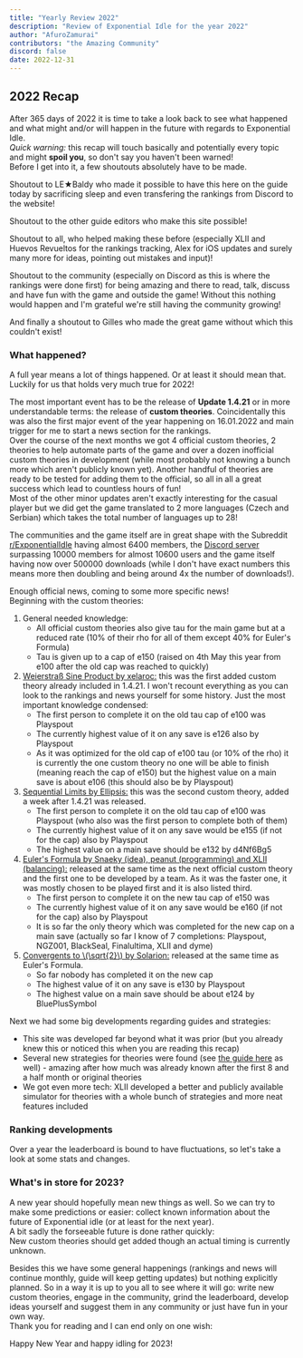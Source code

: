 ```yaml
---
title: "Yearly Review 2022"
description: "Review of Exponential Idle for the year 2022"
author: "AfuroZamurai"
contributors: "the Amazing Community"
discord: false
date: 2022-12-31
---
```


## 2022 Recap

After 365 days of 2022 it is time to take a look back to see what happened and what might and/or will happen in the future with regards to Exponential Idle.<br>
*Quick warning:* this recap will touch basically and potentially every topic and might **spoil you**, so don't say you haven't been warned!<br>
Before I get into it, a few shoutouts absolutely have to be made.

Shoutout to LE★Baldy who made it possible to have this here on the guide today by sacrificing sleep and even transfering the rankings from Discord to the website!

Shoutout to the other guide editors who make this site possible!

Shoutout to all, who helped making these before (especially XLII and Huevos Revueltos for the rankings tracking, Alex for iOS updates and surely many more for ideas, pointing out mistakes and input)!

Shoutout to the community (especially on Discord as this is where the rankings were done first) for being amazing and there to read, talk, discuss and have fun with the game and outside the game! Without this nothing would happen and I'm grateful we're still having the community growing!

And finally a shoutout to Gilles who made the great game without which this couldn't exist!

### What happened?

A full year means a lot of things happened. Or at least it should mean that. Luckily for us that holds very much true for 2022!

The most important event has to be the release of **Update 1.4.21** or in more understandable terms: the release of **custom theories**. Coincidentally this was also the first major event of the year happening on 16.01.2022 and main trigger for me to start a news section for the rankings. <br>
Over the course of the next months we got 4 official custom theories, 2 theories to help automate parts of the game and over a dozen inofficial custom theories in development (while most probably not knowing a bunch more which aren't publicly known yet). Another handful of theories are ready to be tested for adding them to the official, so all in all a great success which lead to countless hours of fun! <br>
Most of the other minor updates aren't exactly interesting for the casual player but we did get the game translated to 2 more languages (Czech and Serbian) which takes the total number of languages up to 28!

The communities and the game itself are in great shape with the Subreddit [r/ExponentialIdle](https://www.reddit.com/r/ExponentialIdle/) having almost 6400 members, the [Discord server](https://discord.gg/S9UheTC) surpassing 10000 members for almost 10600 users and the game itself having now over 500000 downloads (while I don't have exact numbers this means more then doubling and being around 4x the number of downloads!).

Enough official news, coming to some more specific news!<br>
Beginning with the custom theories:

1. General needed knowledge: 
   - All official custom theories also give tau for the main game but at a reduced rate (10% of their rho for all of them except 40% for Euler's Formula)
   - Tau is given up to a cap of e150 (raised on 4th May this year from e100 after the old cap was reached to quickly)
2. <u>Weierstraß Sine Product by xelaroc:</u> this was the first added custom theory already included in 1.4.21. I won't recount everything as you can look to the rankings and news yourself for some history. Just the most important knowledge condensed:
   - The first person to complete it on the old tau cap of e100 was Playspout
   - The currently highest value of it on any save is e126 also by Playspout
   - As it was optimized for the old cap of e100 tau (or 10% of the rho) it is currently the one custom theory no one will be able to finish (meaning reach the cap of e150) but the highest value on a main save is about e106 (this should also be by Playspout)
3. <u>Sequential Limits by Ellipsis:</u> this was the second custom theory, added a week after 1.4.21 was released.
   - The first person to complete it on the old tau cap of e100 was Playspout (who also was the first person to complete both of them)
   - The currently highest value of it on any save would be e155 (if not for the cap) also by Playspout
   - The highest value on a main save should be e132 by d4Nf6Bg5
4. <u>Euler's Formula by Snaeky (idea), peanut (programming) and XLII (balancing):</u> released at the same time as the next official custom theory and the first one to be developed by a team. As it was the faster one, it was mostly chosen to be played first and it is also listed third.
   - The first person to complete it on the new tau cap of e150 was 
   - The currently highest value of it on any save would be e160 (if not for the cap) also by Playspout
   - It is so far the only theory which was completed for the new cap on a main save (actually so far I know of 7 completions: Playspout, NGZ001, BlackSeal, Finalultima, XLII and dyme)
5. <u>Convergents to \\(\sqrt{2}\\) by Solarion:</u> released at the same time as Euler's Formula.
   - So far nobody has completed it on the new cap
   - The highest value of it on any save is e130 by Playspout
   - The highest value on a main save should be about e124 by BluePlusSymbol

Next we had some big developments regarding guides and strategies:

- This site was developed far beyond what it was prior (but you already knew this or noticed this when you are reading this recap)
- Several new strategies for theories were found (see [the guide here](/guides/theory-strategies) as well) - amazing after how much was already known after the first 8 and a half month or original theories
- We got even more tech: XLII developed a better and publicly available simulator for theories with a whole bunch of strategies and more neat features included

### Ranking developments

Over a year the leaderboard is bound to have fluctuations, so let's take a look at some stats and changes.

<div class="flourish-embed flourish-chart" data-src="visualisation/12312804" data-height="100%"><script src="https://public.flourish.studio/resources/embed.js"></script></div>

### What's in store for 2023?

A new year should hopefully mean new things as well. So we can try to make some predictions or easier: collect known information about the future of Exponential idle (or at least for the next year).<br>
A bit sadly the forseeable future is done rather quickly:<br>
New custom theories should get added though an actual timing is currently unknown.

Besides this we have some general happenings (rankings and news will continue monthly, guide will keep getting updates) but nothing explicitly planned. So in a way it is up to you all to see where it will go: write new custom theories, engage in the community, grind the leaderboard, develop ideas yourself and suggest them in any community or just have fun in your own way.<br>
Thank you for reading and I can end only on one wish:

Happy New Year and happy idling for 2023!
